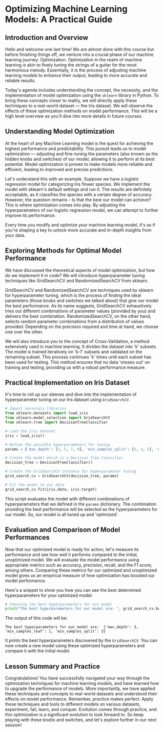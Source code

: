 # Optimizing Machine Learning Models: A Practical Guide

## Introduction and Overview
Hello and welcome one last time! We are almost done with this course but before finishing things off, we venture into a crucial phase of our machine learning journey: Optimization. Optimization in the realm of machine learning is akin to finely tuning the strings of a guitar for the most harmonious melody. Essentially, it is the process of adjusting machine learning models to enhance their output, leading to more accurate and reliable results.

Today's agenda includes understanding the concept, the necessity, and the implementation of model optimization using the `sklearn` library in Python. To bring these concepts closer to reality, we will directly apply these techniques to a real-world dataset — the Iris dataset. We will observe the effects of these optimization methods on model performance. This will be a high level overview as you'll dive into more details in future courses.

## Understanding Model Optimization
At the heart of any Machine Learning model is the quest for achieving the highest performance and predictability. This pursuit leads us to model optimization — adjusting and fine-tuning the parameters (also known as the hidden knobs and switches) of our model, allowing it to perform at its best potential. Model optimization is proven to make models more reliable and efficient, leading to improved and precise predictions.

Let's understand this with an example. Suppose we have a logistic regression model for categorizing Iris flower species. We implement the model with sklearn's default settings and run it. The results are definitely acceptable, as it classifies the species with a certain degree of accuracy. However, the question remains - Is that the best our model can achieve? This is where optimization comes into play. By adjusting the hyperparameters of our logistic regression model, we can attempt to further improve its performance.

Every time you modify and optimize your machine learning model, it's as if you're shaping a key to unlock more accurate and in-depth insights from your data.

## Exploring Methods for Optimal Model Performance
We have discussed the theoretical aspects of model optimization, but how do we implement it in code? We will introduce hyperparameter tuning techniques like GridSearchCV and RandomizedSearchCV from sklearn.

GridSearchCV and RandomizedSearchCV are techniques used by sklearn for hyperparameter tuning, which is the process of finding the ideal parameters (those knobs and switches we talked about) that give our model the best performance. As its name suggests, GridSearchCV exhaustively tries out different combinations of parameter values (provided by you) and delivers the best combination. RandomizedSearchCV, on the other hand, selects random parameter combinations from a distribution of values provided. Depending on the precision required and time at hand, we choose one over the other.

We will also introduce you to the concept of Cross-Validation, a method extensively used in machine learning. It divides the dataset into 'k' subsets. The model is trained iteratively on 'k-1' subsets and validated on the remaining subset. This process continues 'k' times until each subset has been used for testing. This method ensures that no data 'misses out' on training and testing, providing us with a robust performance measure.

## Practical Implementation on Iris Dataset
It's time to roll up our sleeves and dive into the implementation of hyperparameter tuning on our Iris dataset using `GridSearchCV`.

```Python
# Import necessary libraries
from sklearn.datasets import load_iris
from sklearn.model_selection import GridSearchCV
from sklearn.tree import DecisionTreeClassifier

# Load the Iris dataset
iris = load_iris()

# Define the possible hyperparameters for tuning
params = {'max_depth': [3, 5, 7, 9], 'min_samples_split': [2, 3, 5], 'min_samples_leaf': [1, 5, 10]}

# Create the model which is a Decision Tree Classifier
decision_tree = DecisionTreeClassifier()

# Create the GridSearchCV instance for hyperparameter tuning
grid_search_cv = GridSearchCV(decision_tree, params)

# Fit the model to our data
grid_search_cv.fit(iris.data, iris.target)
```

This script evaluates the model with different combinations of hyperparameters that we defined in the `params` dictionary. The combination providing the best performance will be selected as the hyperparameters for our model. So, our model is all tuned up and 'optimized'.

## Evaluation and Comparison of Model Performances
Now that our optimized model is ready for action, let's measure its performance and see how well it performs compared to the initial, unoptimized model. We will evaluate the model performance using appropriate metrics such as accuracy, precision, recall, and the F1 score, among others. Comparing these metrics for our optimized and unoptimized model gives us an empirical measure of how optimization has boosted our model performance.

Here's a snippet to show you how you can see the best determined hyperparameters for your optimized model:

```Python
# Checking the best hyperparameters for our model
print("The best hyperparameters for our model are: ", grid_search_cv.best_params_)
```

The output of this code will be:

```
The best hyperparameters for our model are:  {'max_depth': 3, 'min_samples_leaf': 1, 'min_samples_split': 3}
```

It prints the best hyperparameters discovered by the `GridSearchCV`. You can now create a new model using these optimized hyperparameters and compare it with the initial model.

## Lesson Summary and Practice
Congratulations! You have successfully navigated your way through the optimization techniques for machine learning models, and have learned how to upgrade the performance of models. More importantly, we have applied these techniques and concepts to real-world datasets and understood their effects on model performance. Remember, practice makes perfect. Apply these techniques and tools to different models on various datasets, experiment, fail, learn, and conquer. Evolution comes through practice, and this optimization is a significant evolution to look forward to. So keep playing with these knobs and switches, and let's explore further in our next session!
